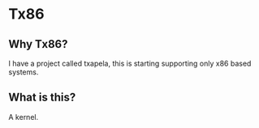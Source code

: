 # Tx86
## Why Tx86?
I have a project called txapela, this is starting supporting only x86 based systems.
## What is this?
A kernel.
